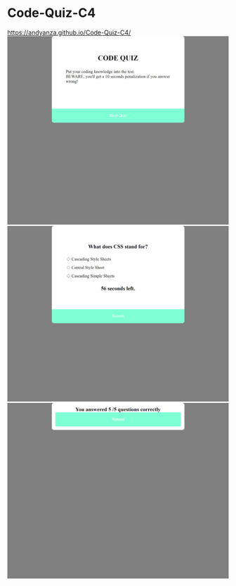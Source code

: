 # Code-Quiz-C4
https://andyanza.github.io/Code-Quiz-C4/
![alt text](https://github.com/AndyAnza/Code-Quiz-C4/blob/641322f02f37032e776867dfee7cbba25e57dd4f/assets/images/127.0.0.1_5500_index.html%20(4).png)
![alt text](https://github.com/AndyAnza/Code-Quiz-C4/blob/641322f02f37032e776867dfee7cbba25e57dd4f/assets/images/127.0.0.1_5500_index.html%20(5).png)
![alt text](https://github.com/AndyAnza/Code-Quiz-C4/blob/641322f02f37032e776867dfee7cbba25e57dd4f/assets/images/127.0.0.1_5500_index.html%20(6).png)


